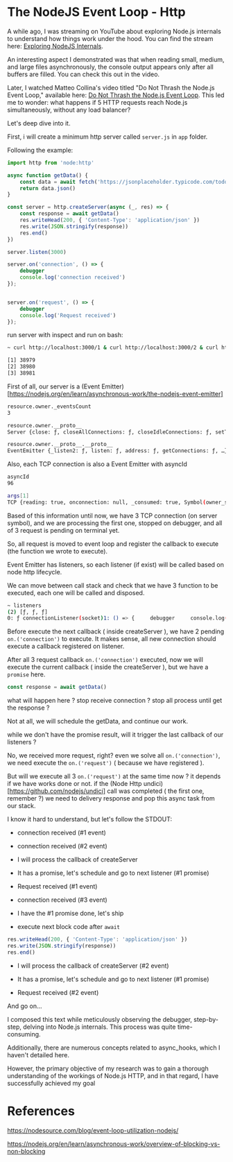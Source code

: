 # The NodeJS Event Loop - Http

A while ago, I was streaming on YouTube about exploring Node.js internals to understand how things work under the hood. You can find the stream here: [Exploring NodeJS Internals](https://www.youtube.com/watch?v=WjmpCEQb5Ak).

An interesting aspect I demonstrated was that when reading small, medium, and large files asynchronously, the console output appears only after all buffers are filled. You can check this out in the video.

Later, I watched Matteo Collina's video titled "Do Not Thrash the Node.js Event Loop," available here: [Do Not Thrash the Node.js Event Loop](https://www.youtube.com/watch?v=VI29mUA8n9w). This led me to wonder: what happens if 5 HTTP requests reach Node.js simultaneously, without any load balancer?

Let's deep dive into it.

First, i will create a minimum http server called `server.js` in `app` folder.

Following the example:

```javascript
import http from 'node:http'

async function getData() {
    const data = await fetch('https://jsonplaceholder.typicode.com/todos/1')
    return data.json()
}

const server = http.createServer(async (_, res) => {
    const response = await getData()
    res.writeHead(200, { 'Content-Type': 'application/json' })
    res.write(JSON.stringify(response))
    res.end()
})

server.listen(3000)

server.on('connection', () => {
    debugger
    console.log('connection received')
});


server.on('request', () => {
    debugger
    console.log('Request received')
});
```

run server with inspect and run on bash:

```bash
~ curl http://localhost:3000/1 & curl http://localhost:3000/2 & curl http://localhost:3000/3 &

[1] 38979
[2] 38980
[3] 38981
```

First of all, our server is a (Event Emitter)[https://nodejs.org/en/learn/asynchronous-work/the-nodejs-event-emitter]

```bash
resource.owner._eventsCount
3

resource.owner.__proto__
Server {close: ƒ, closeAllConnections: ƒ, closeIdleConnections: ƒ, setTimeout: ƒ, constructor: ƒ, …}

resource.owner.__proto__.__proto__
EventEmitter {_listen2: ƒ, listen: ƒ, address: ƒ, getConnections: ƒ, …}
```

Also, each TCP connection is also a Event Emitter with asyncId

```bash
asyncId
96

args[1]
TCP {reading: true, onconnection: null, _consumed: true, Symbol(owner_symbol): Socket, writeQueueSize: 0, …}
```

Based of this information until now, we have 3 TCP connection (on server symbol), and we are processing the first one, stopped on debugger, and all of 3 request is pending on terminal yet. 

So, all request is moved to event loop and register the callback to execute (the function we wrote to execute). 

Event Emitter has listeners, so each listener (if exist) will be called based on node http lifecycle.

We can move between call stack and check that we have 3 function to be executed, each one will be called and disposed. 

```bash
~ listeners
(2) [ƒ, ƒ, ƒ]
0: ƒ connectionListener(socket)1: () => {     debugger     console.log('Request received') }length: 3[[Prototype]]: Array(0)
```

Before execute the next callback ( inside createServer ), we have 2 pending `on.('connection')` to execute. It makes sense, all new connection should execute a callback registered on listener.

After all 3 request callback `on.('connection')` executed, now we will execute the current callback ( inside the createServer ), but we have a `promise` here.

```javascript
const response = await getData()
```

what will happen here ? stop receive connection ? stop all process until get the response ?

Not at all, we will schedule the getData, and continue our work.

while we don't have the promise result, will it trigger the last callback of our listeners ?

No, we received more request, right? even we solve all `on.('connection')`, we need execute the `on.('request')` ( because we have registered ).

But will we execute all 3 `on.('request')` at the same time now ? it depends if we have works done or not. if the (Node Http undici)[https://github.com/nodejs/undici] call was completed ( the first one, remember ?) we need to delivery response and pop this async task from our stack.

I know it hard to understand, but let's follow the STDOUT:

- connection received (#1 event)

- connection received (#2 event)

- I will process the callback of createServer

- It has a promise, let's schedule and go to next listener (#1 promise)

- Request received (#1 event)

- connection received (#3 event)

- I have the #1 promise done, let's ship

- execute next block code after `await`

```javascript
res.writeHead(200, { 'Content-Type': 'application/json' })
res.write(JSON.stringify(response))
res.end()
```

- I will process the callback of createServer (#2 event)

- It has a promise, let's schedule and go to next listener (#1 promise)

- Request received (#2 event)

And go on...

I composed this text while meticulously observing the debugger, step-by-step, delving into Node.js internals. This process was quite time-consuming.

Additionally, there are numerous concepts related to async_hooks, which I haven't detailed here.

However, the primary objective of my research was to gain a thorough understanding of the workings of Node.js HTTP, and in that regard, I have successfully achieved my goal

# References

https://nodesource.com/blog/event-loop-utilization-nodejs/

https://nodejs.org/en/learn/asynchronous-work/overview-of-blocking-vs-non-blocking
